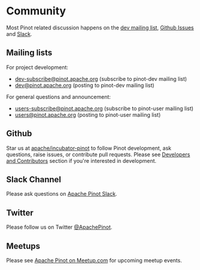 # Community

Most Pinot related discussion happens on the [dev mailing list](https://lists.apache.org/list.html?dev@pinot.apache.org), [Github Issues](https://github.com/apache/incubator-pinot/issues) and [Slack](https://communityinviter.com/apps/apache-pinot/apache-pinot).

## Mailing lists

For project development:

* [dev-subscribe@pinot.apache.org](mailto:dev-subscribe@pinot.apache.org) \(subscribe to pinot-dev mailing list\)
* [dev@pinot.apache.org](mailto:dev@pinot.apache.org) \(posting to pinot-dev mailing list\)

For general questions and announcement:

* [users-subscribe@pinot.apache.org](mailto:users-subscribe@pinot.apache.org) \(subscribe to pinot-user mailing list\)
* [users@pinot.apache.org](mailto:users@pinot.apache.org) \(posting to pinot-user mailing list\)

## Github

Star us at [apache/incubator-pinot](https://github.com/apache/incubator-pinot) to follow Pinot development, ask questions, raise issues, or contribute pull requests. Please see [Developers and Contributors](../developers/developers-and-contributors/) section if you're interested in development.

## Slack Channel

Please ask questions on [Apache Pinot Slack](https://communityinviter.com/apps/apache-pinot/apache-pinot).

## Twitter

Please follow us on Twitter [@ApachePinot](https://twitter.com/ApachePinot).

## Meetups

Please see [Apache Pinot on Meetup.com](https://www.meetup.com/apache-pinot/) for upcoming meetup events.

